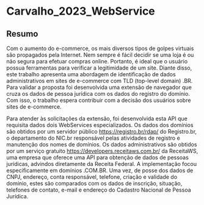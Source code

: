 # Carvalho_2023_WebService

## Resumo
Com o aumento do e-commerce, os mais diversos tipos de golpes virtuais são propagados pela Internet. 
Nem sempre é fácil decidir se uma loja é ou não segura para efetuar compras online. 
Portanto, é ideal que o usuário possua ferramentas para verificar a legitimidade de um site. 
Diante disso, este trabalho apresenta uma abordagem de identificação de dados administrativos em sites de e-commerce com TLD (top-level domain) .BR.
Para validar a proposta foi desenvolvida uma extensão de navegador que cruza os dados de pessoa jurídica com os dados do registro do domínio.
Com isso, o trabalho espera contribuir com a decisão dos usuários sobre sites de e-commerce.
 
Para atender às solicitações da extensão, foi desenvolvida esta API que requisita dados dois WebServices especializados.
Os dados dos domínios são obtidos por um servidor público https://registro.br/rdap/ do Registro.br, o departamento do NIC.br responsável pelas atividades de registro e manutenção dos nomes de domínios.
Os dados administrativos são obtidos por um serviço gratuito https://developers.receitaws.com.br/ da ReceitaWS, uma empresa que oferece uma API para obtenção de dados de pessoas jurídicas, advindos diretamente da Receita Federal.
A implementação focou especificamente em domínios .COM.BR. Uma vez, de posse dos dados de CNPJ, endereço, conta responsável, telefone, criação e validade do domínio, estes são comparados com os dados de inscrição, situação, telefones de contato, e-mail e endereço do Cadastro Nacional de Pessoa Jurídica. 
